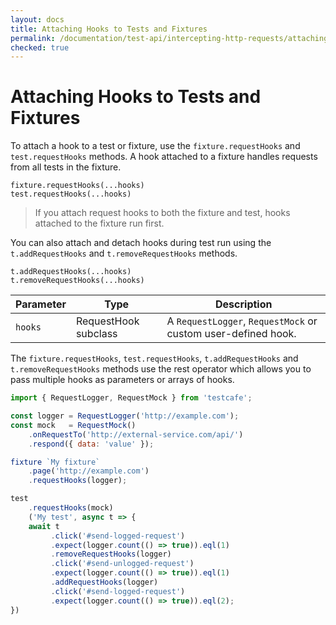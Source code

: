 ```yaml
---
layout: docs
title: Attaching Hooks to Tests and Fixtures
permalink: /documentation/test-api/intercepting-http-requests/attaching-hooks-to-tests-and-fixtures.html
checked: true
---
```

# Attaching Hooks to Tests and Fixtures

To attach a hook to a test or fixture, use the `fixture.requestHooks` and `test.requestHooks` methods. A hook attached to a fixture handles requests from all tests in the fixture.

```text
fixture.requestHooks(...hooks)
test.requestHooks(...hooks)
```

> If you attach request hooks to both the fixture and test, hooks attached to the fixture run first.

You can also attach and detach hooks during test run using the `t.addRequestHooks` and `t.removeRequestHooks` methods.

```text
t.addRequestHooks(...hooks)
t.removeRequestHooks(...hooks)
```

Parameter | Type | Description
--------- | ---- | ------------
`hooks`    | RequestHook subclass | A `RequestLogger`, `RequestMock` or custom user-defined hook.

The `fixture.requestHooks`, `test.requestHooks`, `t.addRequestHooks` and `t.removeRequestHooks` methods use the rest operator which allows you to pass multiple hooks as parameters or arrays of hooks.

```js
import { RequestLogger, RequestMock } from 'testcafe';

const logger = RequestLogger('http://example.com');
const mock   = RequestMock()
    .onRequestTo('http://external-service.com/api/')
    .respond({ data: 'value' });

fixture `My fixture`
    .page('http://example.com')
    .requestHooks(logger);

test
    .requestHooks(mock)
    ('My test', async t => {
    await t
         .click('#send-logged-request')
         .expect(logger.count(() => true)).eql(1)
         .removeRequestHooks(logger)
         .click('#send-unlogged-request')
         .expect(logger.count(() => true)).eql(1)
         .addRequestHooks(logger)
         .click('#send-logged-request')
         .expect(logger.count(() => true)).eql(2);
})
```
